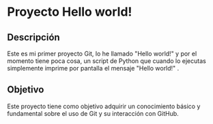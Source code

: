 # Proyecto Hello world!
## Descripción
Este es mi primer proyecto Git, lo he llamado "Hello world!" y por el
momento tiene poca cosa, un script de Python que cuando lo ejecutas
simplemente imprime por pantalla el mensaje "Hello world!"
.
## Objetivo
Este proyecto tiene como objetivo adquirir un conocimiento básico y
fundamental sobre el uso de Git y su interacción con GitHub.